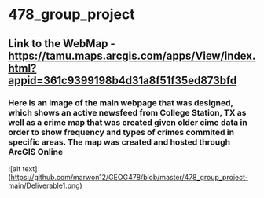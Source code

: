 # 478_group_project
## Link to the WebMap - https://tamu.maps.arcgis.com/apps/View/index.html?appid=361c9399198b4d31a8f51f35ed873bfd
### Here is an image of the main webpage that was designed, which shows an active newsfeed from College Station, TX as well as a crime map that was created given older cime data in order to show frequency and types of crimes commited in specific areas. The map was created and hosted through ArcGIS Online
![alt text] (https://github.com/marwon12/GEOG478/blob/master/478_group_project-main/Deliverable1.png)

